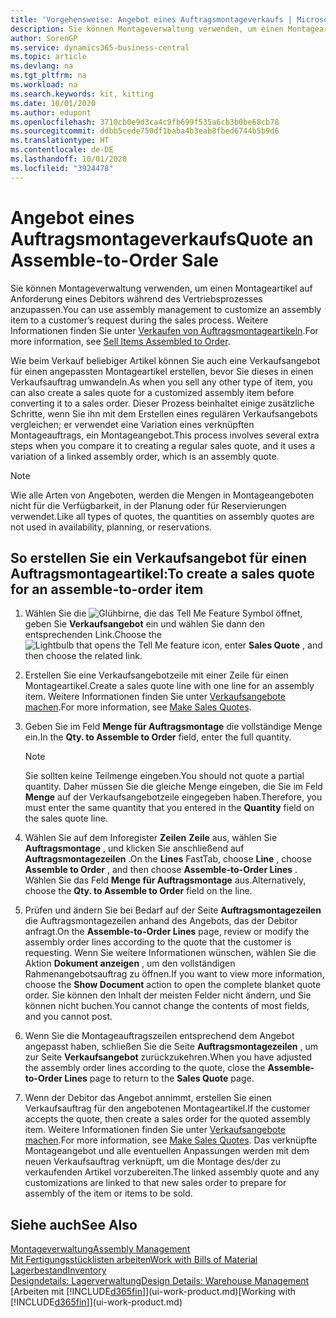 ```yaml
---
title: 'Vorgehensweise: Angebot eines Auftragsmontageverkaufs | Microsoft Docs'
description: Sie können Montageverwaltung verwenden, um einen Montageartikel auf Anforderung eines Debitors während des Vertriebsprozesses anzupassen.
author: SorenGP
ms.service: dynamics365-business-central
ms.topic: article
ms.devlang: na
ms.tgt_pltfrm: na
ms.workload: na
ms.search.keywords: kit, kitting
ms.date: 10/01/2020
ms.author: edupont
ms.openlocfilehash: 3710cb0e9d3ca4c9fb699f535a6cb3b0be68cb78
ms.sourcegitcommit: ddbb5cede750df1baba4b3eab8fbed6744b5b9d6
ms.translationtype: HT
ms.contentlocale: de-DE
ms.lasthandoff: 10/01/2020
ms.locfileid: "3924478"
---
```

# <a name="quote-an-assemble-to-order-sale"></a><span data-ttu-id="04376-103">Angebot eines Auftragsmontageverkaufs</span><span class="sxs-lookup"><span data-stu-id="04376-103">Quote an Assemble-to-Order Sale</span></span>
<span data-ttu-id="04376-104">Sie können Montageverwaltung verwenden, um einen Montageartikel auf Anforderung eines Debitors während des Vertriebsprozesses anzupassen.</span><span class="sxs-lookup"><span data-stu-id="04376-104">You can use assembly management to customize an assembly item to a customer’s request during the sales process.</span></span> <span data-ttu-id="04376-105">Weitere Informationen finden Sie unter [Verkaufen von Auftragsmontageartikeln](assembly-how-to-sell-items-assembled-to-order.md).</span><span class="sxs-lookup"><span data-stu-id="04376-105">For more information, see [Sell Items Assembled to Order](assembly-how-to-sell-items-assembled-to-order.md).</span></span>  

<span data-ttu-id="04376-106">Wie beim Verkauf beliebiger Artikel können Sie auch eine Verkaufsangebot für einen angepassten Montageartikel erstellen, bevor Sie dieses in einen Verkaufsauftrag umwandeln.</span><span class="sxs-lookup"><span data-stu-id="04376-106">As when you sell any other type of item, you can also create a sales quote for a customized assembly item before converting it to a sales order.</span></span> <span data-ttu-id="04376-107">Dieser Prozess beinhaltet einige zusätzliche Schritte, wenn Sie ihn mit dem Erstellen eines regulären Verkaufsangebots vergleichen; er verwendet eine Variation eines verknüpften Montageauftrags, ein Montageangebot.</span><span class="sxs-lookup"><span data-stu-id="04376-107">This process involves several extra steps when you compare it to creating a regular sales quote, and it uses a variation of a linked assembly order, which is an assembly quote.</span></span>

> [!NOTE]  
>  <span data-ttu-id="04376-108">Wie alle Arten von Angeboten, werden die Mengen in Montageangeboten nicht für die Verfügbarkeit, in der Planung oder für Reservierungen verwendet.</span><span class="sxs-lookup"><span data-stu-id="04376-108">Like all types of quotes, the quantities on assembly quotes are not used in availability, planning, or reservations.</span></span>  

## <a name="to-create-a-sales-quote-for-an-assemble-to-order-item"></a><span data-ttu-id="04376-109">So erstellen Sie ein Verkaufsangebot für einen Auftragsmontageartikel:</span><span class="sxs-lookup"><span data-stu-id="04376-109">To create a sales quote for an assemble-to-order item</span></span>  
1.  <span data-ttu-id="04376-110">Wählen Sie die ![Glühbirne, die das Tell Me Feature](media/ui-search/search_small.png "Was möchten Sie tun?") Symbol öffnet, geben Sie **Verkaufsangebot** ein und wählen Sie dann den entsprechenden Link.</span><span class="sxs-lookup"><span data-stu-id="04376-110">Choose the ![Lightbulb that opens the Tell Me feature](media/ui-search/search_small.png "Tell me what you want to do") icon, enter **Sales Quote** , and then choose the related link.</span></span>  
2.  <span data-ttu-id="04376-111">Erstellen Sie eine Verkaufsangebotzeile mit einer Zeile für einen Montageartikel.</span><span class="sxs-lookup"><span data-stu-id="04376-111">Create a sales quote line with one line for an assembly item.</span></span> <span data-ttu-id="04376-112">Weitere Informationen finden Sie unter [Verkaufsangebote machen](sales-how-make-offers.md).</span><span class="sxs-lookup"><span data-stu-id="04376-112">For more information, see [Make Sales Quotes](sales-how-make-offers.md).</span></span>  
3.  <span data-ttu-id="04376-113">Geben Sie im Feld **Menge für Auftragsmontage** die vollständige Menge ein.</span><span class="sxs-lookup"><span data-stu-id="04376-113">In the **Qty. to Assemble to Order** field, enter the full quantity.</span></span>

    > [!NOTE]  
    >  <span data-ttu-id="04376-114">Sie sollten keine Teilmenge eingeben.</span><span class="sxs-lookup"><span data-stu-id="04376-114">You should not quote a partial quantity.</span></span> <span data-ttu-id="04376-115">Daher müssen Sie die gleiche Menge eingeben, die Sie im Feld **Menge** auf der Verkaufsangebotzeile eingegeben haben.</span><span class="sxs-lookup"><span data-stu-id="04376-115">Therefore, you must enter the same quantity that you entered in the **Quantity** field on the sales quote line.</span></span>  

4.  <span data-ttu-id="04376-116">Wählen Sie auf dem Inforegister **Zeilen** **Zeile** aus, wählen Sie **Auftragsmontage** , und klicken Sie anschließend auf **Auftragsmontagezeilen** .</span><span class="sxs-lookup"><span data-stu-id="04376-116">On the **Lines** FastTab, choose **Line** , choose **Assemble to Order** , and then choose **Assemble-to-Order Lines** .</span></span> <span data-ttu-id="04376-117">Wählen Sie das Feld **Menge für Auftragsmontage** aus.</span><span class="sxs-lookup"><span data-stu-id="04376-117">Alternatively, choose the **Qty. to Assemble to Order** field on the line.</span></span>  
5.  <span data-ttu-id="04376-118">Prüfen und ändern Sie bei Bedarf auf der Seite **Auftragsmontagezeilen** die Auftragsmontagezeilen anhand des Angebots, das der Debitor anfragt.</span><span class="sxs-lookup"><span data-stu-id="04376-118">On the **Assemble-to-Order Lines** page, review or modify the assembly order lines according to the quote that the customer is requesting.</span></span> <span data-ttu-id="04376-119">Wenn Sie weitere Informationen wünschen, wählen Sie die Aktion **Dokument anzeigen** , um den vollständigen Rahmenangebotsauftrag zu öffnen.</span><span class="sxs-lookup"><span data-stu-id="04376-119">If you want to view more information, choose the **Show Document** action to open the complete blanket quote order.</span></span> <span data-ttu-id="04376-120">Sie können den Inhalt der meisten Felder nicht ändern, und Sie können nicht buchen.</span><span class="sxs-lookup"><span data-stu-id="04376-120">You cannot change the contents of most fields, and you cannot post.</span></span>  
6.  <span data-ttu-id="04376-121">Wenn Sie die Montageauftragszeilen entsprechend dem Angebot angepasst haben, schließen Sie die Seite **Auftragsmontagezeilen** , um zur Seite **Verkaufsangebot** zurückzukehren.</span><span class="sxs-lookup"><span data-stu-id="04376-121">When you have adjusted the assembly order lines according to the quote, close the **Assemble-to-Order Lines** page to return to the **Sales Quote** page.</span></span>  
7.  <span data-ttu-id="04376-122">Wenn der Debitor das Angebot annimmt, erstellen Sie einen Verkaufsauftrag für den angebotenen Montageartikel.</span><span class="sxs-lookup"><span data-stu-id="04376-122">If the customer accepts the quote, then create a sales order for the quoted assembly item.</span></span> <span data-ttu-id="04376-123">Weitere Informationen finden Sie unter [Verkaufsangebote machen](sales-how-make-offers.md).</span><span class="sxs-lookup"><span data-stu-id="04376-123">For more information, see [Make Sales Quotes](sales-how-make-offers.md).</span></span> <span data-ttu-id="04376-124">Das verknüpfte Montageangebot und alle eventuellen Anpassungen werden mit dem neuen Verkaufsauftrag verknüpft, um die Montage des/der zu verkaufenden Artikel vorzubereiten.</span><span class="sxs-lookup"><span data-stu-id="04376-124">The linked assembly quote and any customizations are linked to that new sales order to prepare for assembly of the item or items to be sold.</span></span>  

## <a name="see-also"></a><span data-ttu-id="04376-125">Siehe auch</span><span class="sxs-lookup"><span data-stu-id="04376-125">See Also</span></span>  
[<span data-ttu-id="04376-126">Montageverwaltung</span><span class="sxs-lookup"><span data-stu-id="04376-126">Assembly Management</span></span>](assembly-assemble-items.md)  
[<span data-ttu-id="04376-127">Mit Fertigungsstücklisten arbeiten</span><span class="sxs-lookup"><span data-stu-id="04376-127">Work with Bills of Material</span></span>](inventory-how-work-BOMs.md)  
[<span data-ttu-id="04376-128">Lagerbestand</span><span class="sxs-lookup"><span data-stu-id="04376-128">Inventory</span></span>](inventory-manage-inventory.md)  
[<span data-ttu-id="04376-129">Designdetails: Lagerverwaltung</span><span class="sxs-lookup"><span data-stu-id="04376-129">Design Details: Warehouse Management</span></span>](design-details-warehouse-management.md)  
<span data-ttu-id="04376-130">[Arbeiten mit [!INCLUDE[d365fin](includes/d365fin_md.md)]](ui-work-product.md)</span><span class="sxs-lookup"><span data-stu-id="04376-130">[Working with [!INCLUDE[d365fin](includes/d365fin_md.md)]](ui-work-product.md)</span></span>
